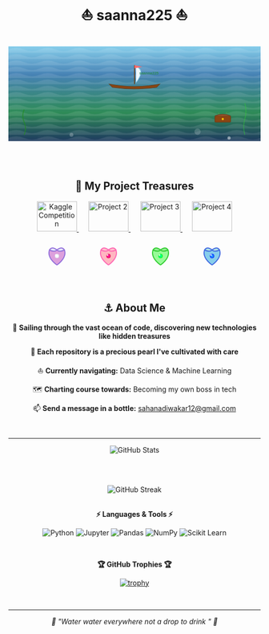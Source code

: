 <div align="center">

# ⛵ saanna225 ⛵

<br>

<!-- Ocean Scene -->
<svg width="800" height="300" viewBox="0 0 800 300" xmlns="http://www.w3.org/2000/svg">
  <!-- Ocean Background -->
  <defs>
    <linearGradient id="oceanGradient" x1="0%" y1="0%" x2="0%" y2="100%">
      <stop offset="0%" style="stop-color:#87CEEB;stop-opacity:1" />
      <stop offset="30%" style="stop-color:#4682B4;stop-opacity:1" />
      <stop offset="70%" style="stop-color:#2E8B57;stop-opacity:1" />
      <stop offset="100%" style="stop-color:#1e3a5f;stop-opacity:1" />
    </linearGradient>
    <!-- Wave Pattern -->
    <pattern id="waves" x="0" y="0" width="100" height="20" patternUnits="userSpaceOnUse">
      <path d="M0,10 Q25,0 50,10 T100,10 V20 H0 Z" fill="rgba(255,255,255,0.1)"/>
    </pattern>
  </defs>
  
  <!-- Ocean -->
  <rect width="800" height="300" fill="url(#oceanGradient)"/>
  <rect width="800" height="300" fill="url(#waves)"/>
  
  <!-- Animated Bubbles -->
  <circle cx="100" cy="250" r="8" fill="rgba(255,255,255,0.4)" opacity="0.7">
    <animate attributeName="cy" values="300;50;300" dur="6s" repeatCount="indefinite"/>
    <animate attributeName="opacity" values="0;1;0" dur="6s" repeatCount="indefinite"/>
  </circle>
  <circle cx="200" cy="280" r="6" fill="rgba(255,255,255,0.5)" opacity="0.5">
    <animate attributeName="cy" values="300;30;300" dur="8s" repeatCount="indefinite" begin="2s"/>
    <animate attributeName="opacity" values="0;1;0" dur="8s" repeatCount="indefinite" begin="2s"/>
  </circle>
  <circle cx="600" cy="270" r="10" fill="rgba(255,255,255,0.3)" opacity="0.6">
    <animate attributeName="cy" values="300;40;300" dur="7s" repeatCount="indefinite" begin="4s"/>
    <animate attributeName="opacity" values="0;1;0" dur="7s" repeatCount="indefinite" begin="4s"/>
  </circle>
  <circle cx="700" cy="290" r="5" fill="rgba(255,255,255,0.6)" opacity="0.8">
    <animate attributeName="cy" values="300;20;300" dur="9s" repeatCount="indefinite" begin="1s"/>
    <animate attributeName="opacity" values="0;1;0" dur="9s" repeatCount="indefinite" begin="1s"/>
  </circle>
  
  <!-- Boat -->
  <g transform="translate(400,80)">
    <!-- Boat Hull -->
    <path d="M-80,40 Q0,55 80,40 L70,50 Q0,60 -70,50 Z" fill="#8B4513" stroke="#654321" stroke-width="2">
      <animateTransform attributeName="transform" type="translate" values="0,0; 0,-5; 0,0" dur="3s" repeatCount="indefinite"/>
    </path>
    <!-- Mast -->
    <line x1="0" y1="40" x2="0" y2="-20" stroke="#654321" stroke-width="3">
      <animateTransform attributeName="transform" type="translate" values="0,0; 0,-5; 0,0" dur="3s" repeatCount="indefinite"/>
    </line>
    <!-- Sail -->
    <path d="M5,-15 Q35,-5 5,35" fill="#F0F8FF" stroke="#87CEEB" stroke-width="2">
      <animateTransform attributeName="transform" type="translate" values="0,0; 0,-5; 0,0" dur="3s" repeatCount="indefinite"/>
    </path>
    <!-- Username on Sail -->
    <text x="15" y="10" font-family="Arial, sans-serif" font-size="12" font-weight="bold" fill="#2E8B57">
      saanna225
      <animateTransform attributeName="transform" type="translate" values="0,0; 0,-5; 0,0" dur="3s" repeatCount="indefinite"/>
    </text>
    <!-- Flag -->
    <path d="M0,-20 L25,-15 L0,-10 Z" fill="#FF6B6B">
      <animateTransform attributeName="transform" type="translate" values="0,0; 0,-5; 0,0" dur="3s" repeatCount="indefinite"/>
    </path>
  </g>
  
  <!-- Treasure Chest -->
  <g transform="translate(680,220)">
    <!-- Chest Base -->
    <rect x="-25" y="0" width="50" height="20" fill="#8B4513" stroke="#654321" stroke-width="2" rx="3"/>
    <!-- Chest Lid -->
    <path d="M-25,0 Q0,-10 25,0" fill="#A0522D" stroke="#654321" stroke-width="2"/>
    <!-- Lock -->
    <circle cx="0" cy="10" r="3" fill="#FFD700" stroke="#FFA500" stroke-width="1"/>
    <!-- Sparkles -->
    <text x="-15" y="-5" font-size="6" fill="#FFD700">✨</text>
    <text x="10" y="-8" font-size="5" fill="#FFD700">✨</text>
  </g>
  
  <!-- Seaweed -->
  <g transform="translate(50,200)">
    <path d="M0,0 Q-10,20 0,40 Q10,60 0,80" stroke="#228B22" stroke-width="3" fill="none" opacity="0.7">
      <animate attributeName="d" values="M0,0 Q-10,20 0,40 Q10,60 0,80; M0,0 Q10,20 0,40 Q-10,60 0,80; M0,0 Q-10,20 0,40 Q10,60 0,80" dur="4s" repeatCount="indefinite"/>
    </path>
  </g>
  <g transform="translate(750,180)">
    <path d="M0,0 Q8,25 0,50 Q-8,75 0,100" stroke="#32CD32" stroke-width="2" fill="none" opacity="0.6">
      <animate attributeName="d" values="M0,0 Q8,25 0,50 Q-8,75 0,100; M0,0 Q-8,25 0,50 Q8,75 0,100; M0,0 Q8,25 0,50 Q-8,75 0,100" dur="5s" repeatCount="indefinite"/>
    </path>
  </g>
</svg>

<br><br>

## 🐚 My Project Treasures

<p align="center">
  
  <a href="https://github.com/saanna225/project1">
    <img src="https://github.com/user-attachments/assets/clam-purple.svg" alt="Kaggle Competition" width="80" height="60" title="🟣 Kaggle Competition"/>
  </a>
  &nbsp;&nbsp;&nbsp;&nbsp;
  <a href="https://github.com/saanna225/project2">
    <img src="https://github.com/user-attachments/assets/clam-pink.svg" alt="Project 2" width="80" height="60" title="🌸 Project 2"/>
  </a>
  &nbsp;&nbsp;&nbsp;&nbsp;
  <a href="https://github.com/saanna225/project3">
    <img src="https://github.com/user-attachments/assets/clam-green.svg" alt="Project 3" width="80" height="60" title="💚 Project 3"/>
  </a>
  &nbsp;&nbsp;&nbsp;&nbsp;
  <a href="https://github.com/saanna225/project4">
    <img src="https://github.com/user-attachments/assets/clam-blue.svg" alt="Project 4" width="80" height="60" title="💙 Project 4"/>
  </a>
  
</p>

<!-- Custom Clam SVGs as fallback -->
<p align="center">
  
<svg width="80" height="60" viewBox="0 0 80 60">
  <path d="M40,50 Q20,35 25,20 Q30,15 40,20 Q50,15 55,20 Q60,35 40,50" fill="#DDA0DD" stroke="#9370DB" stroke-width="2"/>
  <path d="M40,20 Q30,12 25,20 Q35,25 40,20 Q45,25 55,20 Q50,12 40,20" fill="#E6E6FA" stroke="#9370DB" stroke-width="2"/>
  <circle cx="40" cy="32" r="4" fill="#F8F8FF" stroke="#E0E0E0" stroke-width="1"/>
  <circle cx="38" cy="30" r="1.5" fill="#FFFFFF"/>
</svg>
&nbsp;&nbsp;&nbsp;&nbsp;
<svg width="80" height="60" viewBox="0 0 80 60">
  <path d="M40,50 Q20,35 25,20 Q30,15 40,20 Q50,15 55,20 Q60,35 40,50" fill="#FFB6C1" stroke="#FF69B4" stroke-width="2"/>
  <path d="M40,20 Q30,12 25,20 Q35,25 40,20 Q45,25 55,20 Q50,12 40,20" fill="#FFC0CB" stroke="#FF69B4" stroke-width="2"/>
  <circle cx="40" cy="32" r="4" fill="#FF1493" stroke="#DC143C" stroke-width="1"/>
  <circle cx="38" cy="30" r="1.5" fill="#FFFFFF"/>
</svg>
&nbsp;&nbsp;&nbsp;&nbsp;
<svg width="80" height="60" viewBox="0 0 80 60">
  <path d="M40,50 Q20,35 25,20 Q30,15 40,20 Q50,15 55,20 Q60,35 40,50" fill="#98FB98" stroke="#32CD32" stroke-width="2"/>
  <path d="M40,20 Q30,12 25,20 Q35,25 40,20 Q45,25 55,20 Q50,12 40,20" fill="#90EE90" stroke="#32CD32" stroke-width="2"/>
  <circle cx="40" cy="32" r="4" fill="#00FF7F" stroke="#00FF00" stroke-width="1"/>
  <circle cx="38" cy="30" r="1.5" fill="#FFFFFF"/>
</svg>
&nbsp;&nbsp;&nbsp;&nbsp;
<svg width="80" height="60" viewBox="0 0 80 60">
  <path d="M40,50 Q20,35 25,20 Q30,15 40,20 Q50,15 55,20 Q60,35 40,50" fill="#87CEEB" stroke="#4169E1" stroke-width="2"/>
  <path d="M40,20 Q30,12 25,20 Q35,25 40,20 Q45,25 55,20 Q50,12 40,20" fill="#B0E0E6" stroke="#4169E1" stroke-width="2"/>
  <circle cx="40" cy="32" r="4" fill="#1E90FF" stroke="#0000FF" stroke-width="1"/>
  <circle cx="38" cy="30" r="1.5" fill="#FFFFFF"/>
</svg>

</p>

<br>

## ⚓ About Me

🌊 **Sailing through the vast ocean of code, discovering new technologies like hidden treasures**

🐚 **Each repository is a precious pearl I've cultivated with care**

⛵ **Currently navigating:** Data Science & Machine Learning

🗺️ **Charting course towards:** Becoming my own boss in tech

📫 **Send a message in a bottle:** sahanadiwakar12@gmail.com

<br>

---

<div align="center">
  <img src="https://github-readme-stats.vercel.app/api?username=saanna225&show_icons=true&theme=tokyonight&bg_color=0d1117&title_color=58a6ff&text_color=c9d1d9&icon_color=1f6feb" alt="GitHub Stats" />
  
  <br><br>
  
  <img src="https://github-readme-streak-stats.herokuapp.com/?user=saanna225&theme=tokyonight&background=0d1117&ring=58a6ff&fire=58a6ff&currStreakLabel=c9d1d9" alt="GitHub Streak" />
</div>

<br>

<div align="center">
  
  **⚡ Languages & Tools ⚡**
  
  ![Python](https://img.shields.io/badge/-Python-3776AB?style=for-the-badge&logo=python&logoColor=white)
  ![Jupyter](https://img.shields.io/badge/-Jupyter-F37626?style=for-the-badge&logo=jupyter&logoColor=white)
  ![Pandas](https://img.shields.io/badge/-Pandas-150458?style=for-the-badge&logo=pandas&logoColor=white)
  ![NumPy](https://img.shields.io/badge/-NumPy-013243?style=for-the-badge&logo=numpy&logoColor=white)
  ![Scikit Learn](https://img.shields.io/badge/-Scikit%20Learn-F7931E?style=for-the-badge&logo=scikit-learn&logoColor=white)
  
</div>

<br>

<div align="center">
  
  **🏆 GitHub Trophies 🏆**
  
  [![trophy](https://github-profile-trophy.vercel.app/?username=saanna225&theme=onestar&no-frame=true&column=6&margin-w=15&margin-h=15)](https://github.com/ryo-ma/github-profile-trophy)
  
</div>

<br>

---

<p align="center">
  <i>🌊 "Water water everywhere not a drop to drink " 🌊</i>
</p>

</div>
